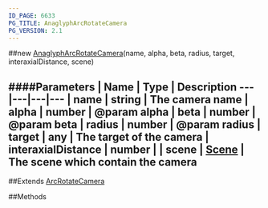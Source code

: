 ```yaml
---
ID_PAGE: 6633
PG_TITLE: AnaglyphArcRotateCamera
PG_VERSION: 2.1
---
```

##new [AnaglyphArcRotateCamera](page.php?p=6633)(name, alpha, beta, radius, target, interaxialDistance, scene)

####Parameters
 | Name | Type | Description
---|---|---|---
 | name | string | The camera name
 | alpha | number | @param alpha
 | beta | number | @param beta
 | radius | number | @param radius
 | target | any | The target of the camera
 | interaxialDistance | number | 
 | scene | [Scene](page.php?p=6662) | The scene which contain the camera
---

##Extends [ArcRotateCamera](page.php?p=6632)


##Methods
